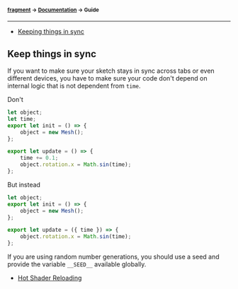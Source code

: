 #### <sup>[fragment](../README.md) → [Documentation](./README.md) → Guide</sup>

---

- [Keeping things in sync](#keeping-things-in-sync)

## Keep things in sync
If you want to make sure your sketch stays in sync across tabs or even different devices, you have to make sure your code don't depend on internal logic that is not dependent from `time`.

Don't
```js
let object;
let time;
export let init = () => {
	object = new Mesh();
};

export let update = () => {
	time += 0.1;
	object.rotation.x = Math.sin(time);
};
```
But instead
```js
let object;
export let init = () => {
	object = new Mesh();
};

export let update = ({ time }) => {
	object.rotation.x = Math.sin(time);
};
```

If you are using random number generations, you should use a seed and provide the variable `__SEED__` available globally.

- [Hot Shader Reloading](#hot-shader-reloading)

